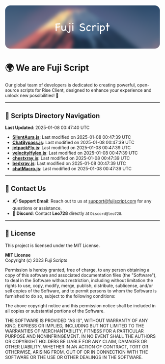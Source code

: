 ![Banner](.github/b.webp)

# 🌍 **We are Fuji Script**

Our global team of developers is dedicated to creating powerful, open-source scripts for Rise Client, designed to enhance your experience and unlock new possibilities! 🌟

---
<!-- SCRIPTS_NAVIGATION_START -->
## 📂 **Scripts Directory Navigation**

**Last Updated**: 2025-01-08 00:47:40 UTC

- **[SilentAura.js](scripts/SilentAura.js)**: Last modified on 2025-01-08 00:47:39 UTC
- **[ChatBypass.js](scripts/ChatBypass.js)**: Last modified on 2025-01-08 00:47:39 UTC
- **[jetpackFly.js](scripts/jetpackFly.js)**: Last modified on 2025-01-08 00:47:39 UTC
- **[velocityHylex.js](scripts/velocityHylex.js)**: Last modified on 2025-01-08 00:47:39 UTC
- **[chestxray.js](scripts/chestxray.js)**: Last modified on 2025-01-08 00:47:39 UTC
- **[bedxray.js](scripts/bedxray.js)**: Last modified on 2025-01-08 00:47:39 UTC
- **[chatMacro.js](scripts/chatMacro.js)**: Last modified on 2025-01-08 00:47:39 UTC

<!-- SCRIPTS_NAVIGATION_END -->

---

## 💬 **Contact Us**  
- 📬 **Support Email**: Reach out to us at [support@fujiscript.com](mailto:support@fujiscript.com) for any questions or assistance.  
- 💬 **Discord**: Contact **Leo728** directly at `Discord@leo728`.

---

## 📜 **License**

This project is licensed under the MIT License.  

**MIT License**  
Copyright (c) 2023 Fuji Scripts  

Permission is hereby granted, free of charge, to any person obtaining a copy of this software and associated documentation files (the "Software"), to deal in the Software without restriction, including without limitation the rights to use, copy, modify, merge, publish, distribute, sublicense, and/or sell copies of the Software, and to permit persons to whom the Software is furnished to do so, subject to the following conditions:  

The above copyright notice and this permission notice shall be included in all copies or substantial portions of the Software.  

THE SOFTWARE IS PROVIDED "AS IS", WITHOUT WARRANTY OF ANY KIND, EXPRESS OR IMPLIED, INCLUDING BUT NOT LIMITED TO THE WARRANTIES OF MERCHANTABILITY, FITNESS FOR A PARTICULAR PURPOSE AND NONINFRINGEMENT. IN NO EVENT SHALL THE AUTHORS OR COPYRIGHT HOLDERS BE LIABLE FOR ANY CLAIM, DAMAGES OR OTHER LIABILITY, WHETHER IN AN ACTION OF CONTRACT, TORT OR OTHERWISE, ARISING FROM, OUT OF OR IN CONNECTION WITH THE SOFTWARE OR THE USE OR OTHER DEALINGS IN THE SOFTWARE.  
